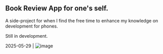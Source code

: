 ## Book Review App for one's self.

A side-project for when I find the free time to enhance my knowledge on development for phones.

Still in development.

2025-05-29 | ![image](https://github.com/user-attachments/assets/5004a97e-6f7d-4f20-b5a6-8ade59295447)
